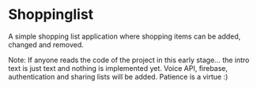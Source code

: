 # Shoppinglist

A simple shopping list application where shopping items can be added, changed and removed.

Note: If anyone reads the code of the project in this early stage... the intro text is just text and nothing is implemented yet.
Voice API, firebase, authentication and sharing lists will be added.
Patience is a virtue :)
